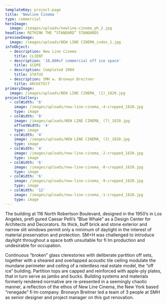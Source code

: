 ```yaml
---
templateKey: project-page
title: 'Newline Cinema '
type: commercial
heroImage:
  image: /images/uploads/newline-cinema_ph_2.jpg
headline: RETHINK THE “STANDARD” STANDARDS
previewImage:
  image: /images/uploads/NEW LINE CINEMA_index_1.jpg
infoObject:
  - description: New Line Cinema
    title: CLIENT
  - description: '10,000sf commercial off ice space'
    title: SCOPE
  - description: Completed 2009
    title: STATUS
  - description: SMH w. Bronwyn Breitner
    title: ARCHITECT
primaryImage:
  image: /images/uploads/NEW LINE CINEMA_ (1)_1820.jpg
projectGallery:
  - colWidth: '6'
    image: /images/uploads/new-line-cinema_-4-cropped_1820.jpg
    type: image
  - colWidth: '8'
    image: /images/uploads/NEW LINE CINEMA_ (7)_1820.jpg
    offsetWidth: '4'
    type: image
  - colWidth: '4'
    image: /images/uploads/NEW LINE CINEMA_ (3)_1820.jpg
    type: image
  - colWidth: '4'
    image: /images/uploads/new-line-cinema_-2-cropped_1820.jpg
    type: image
  - colWidth: '6'
    image: /images/uploads/new-line-cinema_-8-cropped_1820.jpg
    type: image
  - colWidth: '6'
    image: /images/uploads/new-line-cinema_-9-cropped_1820.jpg
    type: image
  - colWidth: '12'
    image: /images/uploads/new-line-cinema_-1-cropped_1820.jpg
    type: image
---
```

The building at 116 North Robertson Boulevard, designed
 in the 1950’s in Los Angeles, prefi gured Caesar Pelli’s “Blue
 Whale” as a Design Center for Architects and Decorators. Its
 thick, buff brick and stone exterior and narrow slit windows
 permit only a minimum of daylight in the interest of material
 preservation and protection. SM+H was challenged to introduce
 daylight throughout a space both unsuitable for fi lm
 production and undesirable for occupation.

Continuous “broken” glass clerestories with deliberate partition
 off sets, together with a sheared and overlapped acoustic
 tile ceiling modulate the mundane perimeter and ceiling
 of a relentless real estate model, the “off ice” building.
 Partition tops are capped and reinforced with apple-ply
 plates, that in turn serve as jambs and bucks. Building systems
 and materials formerly rendered normative are re-presented
 in a seemingly chaotic manner, a reflection of the
 ethos of New Line Cinema, the New York based “renegade”
 fi lm company.
 Bronwyn Breitner led a team of 3 people at SMH as senior
 designer and project manager on this gut renovation.
